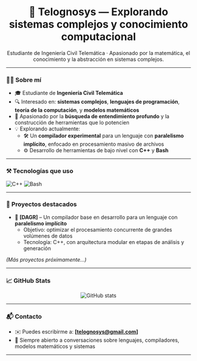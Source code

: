 <h1 align="center">🧠 Telognosys — Explorando sistemas complejos y conocimiento computacional</h1>

<p align="center">
  Estudiante de Ingeniería Civil Telemática · Apasionado por la matemática, el conocimiento y la abstracción en sistemas complejos.
</p>

---

### 👨‍💻 Sobre mí

- 🎓 Estudiante de **Ingeniería Civil Telemática**
- 🔍 Interesado en: **sistemas complejos**, **lenguajes de programación**, **teoría de la computación**, y **modelos matemáticos**
- 🧠 Apasionado por la **búsqueda de entendimiento profundo** y la construcción de herramientas que lo potencien
- 💡 Explorando actualmente:
  - 🛠️ Un **compilador experimental** para un lenguaje con **paralelismo implícito**, enfocado en procesamiento masivo de archivos
  - ⚙️ Desarrollo de herramientas de bajo nivel con **C++** y **Bash**

---

### ⚒️ Tecnologías que uso

![C++](https://img.shields.io/badge/C++-00599C?style=flat&logo=c%2B%2B&logoColor=white)
![Bash](https://img.shields.io/badge/Bash-121011?style=flat&logo=gnubash&logoColor=white)
<!-- Más adelante puedes agregar Python, Rust, etc. -->

---

### 🚧 Proyectos destacados

- 🔧 **[DAGR]** – Un compilador base en desarrollo para un lenguaje con **paralelismo implícito**
  - Objetivo: optimizar el procesamiento concurrente de grandes volúmenes de datos
  - Tecnología: C++, con arquitectura modular en etapas de análisis y generación

_(Más proyectos próximamente...)_

---

### 📈 GitHub Stats

<p align="center">
  <img src="https://github-readme-stats.vercel.app/api?username=telognosys&show_icons=true&theme=tokyonight" alt="GitHub stats" />
</p>

---

### 📬 Contacto

- ✉️ Puedes escribirme a: **[telognosys@gmail.com]** 
- 🌱 Siempre abierto a conversaciones sobre lenguajes, compiladores, modelos matemáticos y sistemas

---
